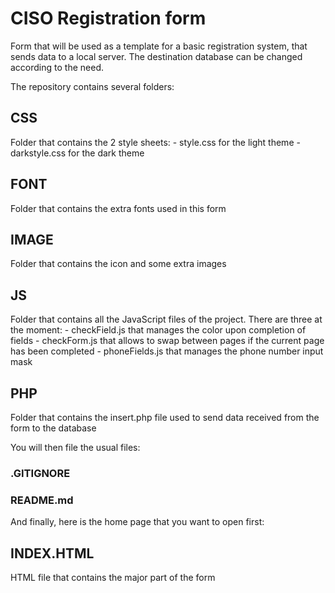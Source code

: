 # CISO Registration form
Form that will be used as a template for a basic registration system, that sends data to a local server.
The destination database can be changed according to the need.

The repository contains several folders:
 ## CSS
 Folder that contains the 2 style sheets:
    - style.css for the light theme
    - darkstyle.css for the dark theme

 ## FONT
 Folder that contains the extra fonts used in this form

 ## IMAGE
 Folder that contains the icon and some extra images

 ## JS
 Folder that contains all the JavaScript files of the project. There are three at the moment:
    - checkField.js that manages the color upon completion of fields
    - checkForm.js that allows to swap between pages if the current page has been completed
    - phoneFields.js that manages the phone number input mask

 ## PHP
 Folder that contains the insert.php file used to send data received from the form to the database

You will then file the usual files:

 ### .GITIGNORE
 ### README.md
 
 And finally, here is the home page that you want to open first:
 
 ## INDEX.HTML
 HTML file that contains the major part of the form


